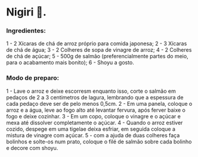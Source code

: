 # Nigiri :sushi:.

### Ingredientes:

1 - 2 Xícaras de chá de arroz próprio para comida japonesa;
2 - 3 Xícaras de chá de água;
3 - 2 Colheres de sopa de vinagre de arroz;
4 - 2 Colheres de chá de açúcar;
5 - 500g de salmão (preferencialmente partes do meio, para o acabamento mais bonito);
6 - Shoyu a gosto.

### Modo de preparo:

1 - Lave o arroz e deixe escorresm enquanto isso, corte o salmão em pedaços de 2 a 3 centimetros de lagura, lembrando que a espessura de cada pedaço deve ser de pelo menos 0,5cm.
2 - Em uma panela, coloque o arroz e a água, leve ao fogo alto até levantar fervura, após ferver baixe o fogo e deixe cozinhar.
3 - Em um copo, coloque o vinagre e o açúcar e mexa até dissolver completamente o açúcar.
4 - Quando o arroz estiver cozido, despege em uma tigelae deixa esfriar, em seguida coloque a mistura de vinagre com açúcar.
5 - com a ajuda de duas colheres faça bolinhos e solte-os num prato, coloque o filé de salmão sobre cada bolinho e decore com shoyu.